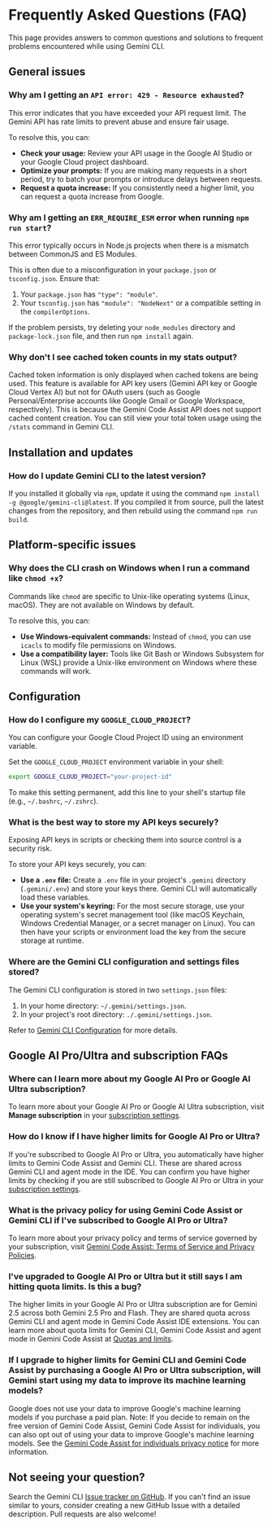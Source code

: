 # Frequently Asked Questions (FAQ)

This page provides answers to common questions and solutions to frequent problems encountered while using Gemini CLI.

## General issues

### Why am I getting an `API error: 429 - Resource exhausted`?

This error indicates that you have exceeded your API request limit. The Gemini API has rate limits to prevent abuse and ensure fair usage.

To resolve this, you can:

- **Check your usage:** Review your API usage in the Google AI Studio or your Google Cloud project dashboard.
- **Optimize your prompts:** If you are making many requests in a short period, try to batch your prompts or introduce delays between requests.
- **Request a quota increase:** If you consistently need a higher limit, you can request a quota increase from Google.

### Why am I getting an `ERR_REQUIRE_ESM` error when running `npm run start`?

This error typically occurs in Node.js projects when there is a mismatch between CommonJS and ES Modules.

This is often due to a misconfiguration in your `package.json` or `tsconfig.json`. Ensure that:

1.  Your `package.json` has `"type": "module"`.
2.  Your `tsconfig.json` has `"module": "NodeNext"` or a compatible setting in the `compilerOptions`.

If the problem persists, try deleting your `node_modules` directory and `package-lock.json` file, and then run `npm install` again.

### Why don't I see cached token counts in my stats output?

Cached token information is only displayed when cached tokens are being used. This feature is available for API key users (Gemini API key or Google Cloud Vertex AI) but not for OAuth users (such as Google Personal/Enterprise accounts like Google Gmail or Google Workspace, respectively). This is because the Gemini Code Assist API does not support cached content creation. You can still view your total token usage using the `/stats` command in Gemini CLI.

## Installation and updates

### How do I update Gemini CLI to the latest version?

If you installed it globally via `npm`, update it using the command `npm install -g @google/gemini-cli@latest`. If you compiled it from source, pull the latest changes from the repository, and then rebuild using the command `npm run build`.

## Platform-specific issues

### Why does the CLI crash on Windows when I run a command like `chmod +x`?

Commands like `chmod` are specific to Unix-like operating systems (Linux, macOS). They are not available on Windows by default.

To resolve this, you can:

- **Use Windows-equivalent commands:** Instead of `chmod`, you can use `icacls` to modify file permissions on Windows.
- **Use a compatibility layer:** Tools like Git Bash or Windows Subsystem for Linux (WSL) provide a Unix-like environment on Windows where these commands will work.

## Configuration

### How do I configure my `GOOGLE_CLOUD_PROJECT`?

You can configure your Google Cloud Project ID using an environment variable.

Set the `GOOGLE_CLOUD_PROJECT` environment variable in your shell:

```bash
export GOOGLE_CLOUD_PROJECT="your-project-id"
```

To make this setting permanent, add this line to your shell's startup file (e.g., `~/.bashrc`, `~/.zshrc`).

### What is the best way to store my API keys securely?

Exposing API keys in scripts or checking them into source control is a security risk.

To store your API keys securely, you can:

- **Use a `.env` file:** Create a `.env` file in your project's `.gemini` directory (`.gemini/.env`) and store your keys there. Gemini CLI will automatically load these variables.
- **Use your system's keyring:** For the most secure storage, use your operating system's secret management tool (like macOS Keychain, Windows Credential Manager, or a secret manager on Linux). You can then have your scripts or environment load the key from the secure storage at runtime.

### Where are the Gemini CLI configuration and settings files stored?

The Gemini CLI configuration is stored in two `settings.json` files:

1.  In your home directory: `~/.gemini/settings.json`.
2.  In your project's root directory: `./.gemini/settings.json`.

Refer to [Gemini CLI Configuration](./get-started/configuration.md) for more details.

## Google AI Pro/Ultra and subscription FAQs

### Where can I learn more about my Google AI Pro or Google AI Ultra subscription?

To learn more about your Google AI Pro or Google AI Ultra subscription, visit **Manage subscription** in your [subscription settings](https://one.google.com).

### How do I know if I have higher limits for Google AI Pro or Ultra?

If you're subscribed to Google AI Pro or Ultra, you automatically have higher limits to Gemini Code Assist and Gemini CLI. These are shared across Gemini CLI and agent mode in the IDE. You can confirm you have higher limits by checking if you are still subscribed to Google AI Pro or Ultra in your [subscription settings](https://one.google.com).

### What is the privacy policy for using Gemini Code Assist or Gemini CLI if I've subscribed to Google AI Pro or Ultra?

To learn more about your privacy policy and terms of service governed by your subscription, visit [Gemini Code Assist: Terms of Service and Privacy Policies](https://developers.google.com/gemini-code-assist/resources/privacy-notices).

### I've upgraded to Google AI Pro or Ultra but it still says I am hitting quota limits. Is this a bug?

The higher limits in your Google AI Pro or Ultra subscription are for Gemini 2.5 across both Gemini 2.5 Pro and Flash. They are shared quota across Gemini CLI and agent mode in Gemini Code Assist IDE extensions. You can learn more about quota limits for Gemini CLI, Gemini Code Assist and agent mode in Gemini Code Assist at [Quotas and limits](https://developers.google.com/gemini-code-assist/resources/quotas).

### If I upgrade to higher limits for Gemini CLI and Gemini Code Assist by purchasing a Google AI Pro or Ultra subscription, will Gemini start using my data to improve its machine learning models?

Google does not use your data to improve Google's machine learning models if you purchase a paid plan. Note: If you decide to remain on the free version of Gemini Code Assist, Gemini Code Assist for individuals, you can also opt out of using your data to improve Google's machine learning models. See the [Gemini Code Assist for individuals privacy notice](https://developers.google.com/gemini-code-assist/resources/privacy-notice-gemini-code-assist-individuals) for more information.

## Not seeing your question?

Search the Gemini CLI [Issue tracker on GitHub](https://github.com/google-gemini/gemini-cli/issues). If you can't find an issue similar to yours, consider creating a new GitHub Issue with a detailed description. Pull requests are also welcome!
